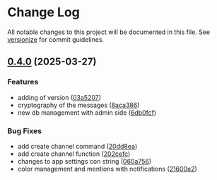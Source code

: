 # Change Log

All notable changes to this project will be documented in this file. See [versionize](https://github.com/versionize/versionize) for commit guidelines.

<a name="0.4.0"></a>
## [0.4.0](https://www.github.com/CMH7/XDCMHUB/releases/tag/v0.4.0) (2025-03-27)

### Features

* adding of version ([03a5207](https://www.github.com/CMH7/XDCMHUB/commit/03a52071fafdea634a0e2fe1d74e113c29c1df78))
* cryptography of the messages ([8aca386](https://www.github.com/CMH7/XDCMHUB/commit/8aca3861fbe722ba78d6267c086ff2c7b4b1c671))
* new db management with admin side ([6db0fcf](https://www.github.com/CMH7/XDCMHUB/commit/6db0fcfd3819205778063ce5f4fcb9ab5b5b01c8))

### Bug Fixes

* add create channel command ([20dd8ea](https://www.github.com/CMH7/XDCMHUB/commit/20dd8ead8c8d83252837ac8c08867a421f0b0d6b))
* add create channel function ([202cefc](https://www.github.com/CMH7/XDCMHUB/commit/202cefcafddb78726cebdbfec3a3d1470bb0e1c0))
* changes to app settings con string ([060a756](https://www.github.com/CMH7/XDCMHUB/commit/060a7562df33547b20fe877feb4ccd5c8e1d08e4))
* color management and mentions with notifications ([21600e2](https://www.github.com/CMH7/XDCMHUB/commit/21600e2208840833c91459618c23e4017de37177))

